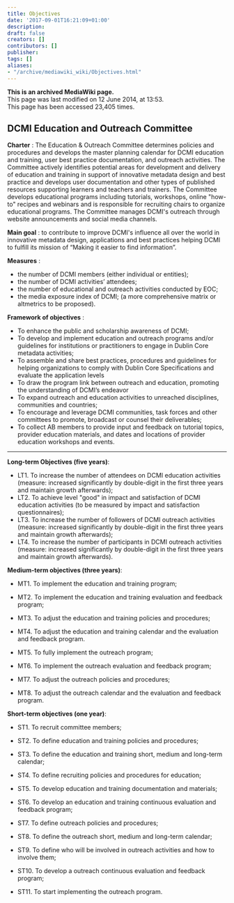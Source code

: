```yaml
---
title: Objectives
date: '2017-09-01T16:21:09+01:00'
description: 
draft: false
creators: []
contributors: []
publisher: 
tags: []
aliases:
- "/archive/mediawiki_wiki/Objectives.html"
---
```


 **This is an archived MediaWiki page.**  
This page was last modified on 12 June 2014, at 13:53.  
This page has been accessed 23,405 times.

## DCMI Education and Outreach Committee 

**Charter** : The Education & Outreach Committee determines policies and procedures and develops the master planning calendar for DCMI education and training, user best practice documentation, and outreach activities. The Committee actively identifies potential areas for development and delivery of education and training in support of innovative metadata design and best practice and develops user documentation and other types of published resources supporting learners and teachers and trainers. The Committee develops educational programs including tutorials, workshops, online "how-to" recipes and webinars and is responsible for recruiting chairs to organize educational programs. The Committee manages DCMI's outreach through website announcements and social media channels.

**Main goal** : to contribute to improve DCMI's influence all over the world in innovative metadata design, applications and best practices helping DCMI to fulfill its mission of “Making it easier to find information”.

**Measures** :

- the number of DCMI members (either individual or entities); 
- the number of DCMI activities’ attendees; 
- the number of educational and outreach activities conducted by EOC; 
- the media exposure index of DCMI; (a more comprehensive matrix or altmetrics to be proposed).

**Framework of objectives** :

- To enhance the public and scholarship awareness of DCMI;
- To develop and implement education and outreach programs and/or guidelines for institutions or practitioners to engage in Dublin Core metadata activities;
- To assemble and share best practices, procedures and guidelines for helping organizations to comply with Dublin Core Specifications and evaluate the application levels
- To draw the program link between outreach and education, promoting the understanding of DCMI’s endeavor
- To expand outreach and education activities to unreached disciplines, communities and countries;
- To encourage and leverage DCMI communities, task forces and other committees to promote, broadcast or counsel their deliverables;
- To collect AB members to provide input and feedback on tutorial topics, provider education materials, and dates and locations of provider education workshops and events.

* * *

**Long-term Objectives (five years)**:

- LT1. To increase the number of attendees on DCMI education activities (measure: increased significantly by double-digit in the first three years and maintain growth afterwards);
- LT2. To achieve level "good" in impact and satisfaction of DCMI education activities (to be measured by impact and satisfaction questionnaires);
- LT3. To increase the number of followers of DCMI outreach activities (measure: increased significantly by double-digit in the first three years and maintain growth afterwards);
- LT4. To increase the number of participants in DCMI outreach activities (measure: increased significantly by double-digit in the first three years and maintain growth afterwards).

**Medium-term objectives (three years)**:

- MT1. To implement the education and training program;
- MT2. To implement the education and training evaluation and feedback program;
- MT3. To adjust the education and training policies and procedures;
- MT4. To adjust the education and training calendar and the evaluation and feedback program.

- MT5. To fully implement the outreach program;
- MT6. To implement the outreach evaluation and feedback program;
- MT7. To adjust the outreach policies and procedures;
- MT8. To adjust the outreach calendar and the evaluation and feedback program.

**Short-term objectives (one year)**:

- ST1. To recruit committee members;
- ST2. To define education and training policies and procedures;
- ST3. To define the education and training short, medium and long-term calendar;
- ST4. To define recruiting policies and procedures for education;
- ST5. To develop education and training documentation and materials;
- ST6. To develop an education and training continuous evaluation and feedback program;

- ST7. To define outreach policies and procedures;
- ST8. To define the outreach short, medium and long-term calendar;
- ST9. To define who will be involved in outreach activities and how to involve them;
- ST10. To develop a outreach continuous evaluation and feedback program;
- ST11. To start implementing the outreach program.

